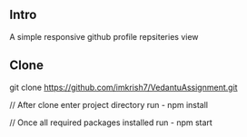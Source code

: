 ## Intro
A simple responsive github profile repsiteries view

## Clone
git clone https://github.com/imkrish7/VedantuAssignment.git

// After clone enter project directory
run - npm install

// Once all required packages installed
run - npm start

